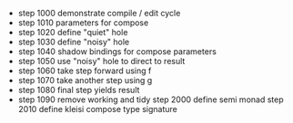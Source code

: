 * step 1000 demonstrate compile / edit cycle
* step 1010 parameters for compose
* step 1020 define "quiet" hole
* step 1030 define "noisy" hole
* step 1040 shadow bindings for compose parameters
* step 1050 use "noisy" hole to direct to result
* step 1060 take step forward using f
* step 1070 take another step using g
* step 1080 final step yields result
* step 1090 remove working and tidy
step 2000 define semi monad
step 2010 define kleisi compose type signature
